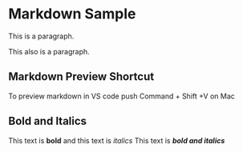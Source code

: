 # Markdown Sample

This is a paragraph.

This also is a paragraph.

## Markdown Preview Shortcut

To preview markdown in VS code push Command + Shift +V on Mac

## Bold and Italics

This text is **bold** and this text is _italics_
This text is **_bold and italics_**
